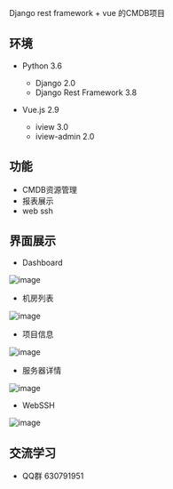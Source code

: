 Django rest framework + vue 的CMDB项目


## 环境

- Python 3.6
    - Django 2.0
    - Django Rest Framework 3.8
    
- Vue.js 2.9
    - iview 3.0
    - iview-admin 2.0

## 功能

- CMDB资源管理
- 报表展示
- web ssh


## 界面展示

- Dashboard

![image](https://github.com/myide/open-cmdb/blob/master/images/dashboard.png)

- 机房列表

![image](https://github.com/myide/open-cmdb/blob/master/images/idc.png)

- 项目信息

![image](https://github.com/myide/open-cmdb/blob/master/images/project_info.png)

- 服务器详情

![image](https://github.com/myide/open-cmdb/blob/master/images/server_detail.png)

- WebSSH

![image](https://github.com/myide/open-cmdb/blob/master/images/webssh.png)


## 交流学习
- QQ群 630791951
